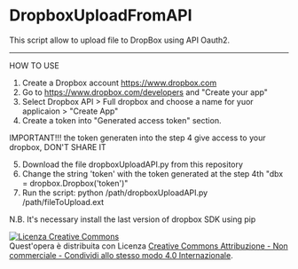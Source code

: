 # DropboxUploadFromAPI

This script allow to upload file to DropBox using API Oauth2.

------------------------------------------------------------------------------------------------------------------------------

HOW TO USE

1) Create a Dropbox account https://www.dropbox.com
2) Go to https://www.dropbox.com/developers and "Create your app"
3) Select Dropbox API > Full dropbox and choose a name for yuor applicaion > "Create App"
4) Create a token into "Generated access token" section.

IMPORTANT!!! the token generaten into the step 4 give access to your dropbox, DON'T SHARE IT

5) Download the file dropboxUploadAPI.py from this repository
6) Change the string 'token' with the token generated at the step 4th "dbx = dropbox.Dropbox('token')"
7) Run the script: python /path/dropboxUploadAPI.py /path/fileToUpload.ext

N.B. It's necessary install the last version of dropbox SDK using pip 

<a rel="license" href="http://creativecommons.org/licenses/by-nc-sa/4.0/"><img alt="Licenza Creative Commons" style="border-width:0" src="https://i.creativecommons.org/l/by-nc-sa/4.0/80x15.png" /></a><br />Quest'opera è distribuita con Licenza <a rel="license" href="http://creativecommons.org/licenses/by-nc-sa/4.0/">Creative Commons Attribuzione - Non commerciale - Condividi allo stesso modo 4.0 Internazionale</a>.

